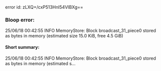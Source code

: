 error id: zLXQ+/cxP513HnI54VIBXg==
### Bloop error:

25/06/18 00:42:55 INFO MemoryStore: Block broadcast_31_piece0 stored as bytes in memory (estimated size 15.0 KiB, free 4.5 GiB)
#### Short summary: 

25/06/18 00:42:55 INFO MemoryStore: Block broadcast_31_piece0 stored as bytes in memory (estimated s...